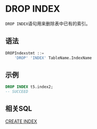 # DROP INDEX
`DROP INDEX`语句用来删除表中已有的索引。

## 语法

```sql
DROPIndexstmt ::=
    'DROP' 'INDEX' TableName.IndexName
```



## **示例**
```SQL
DROP INDEX t5.index2;
-- SUCCEED
```

## 相关SQL

[CREATE INDEX](./CREATE_INDEX_STATEMENT.md)